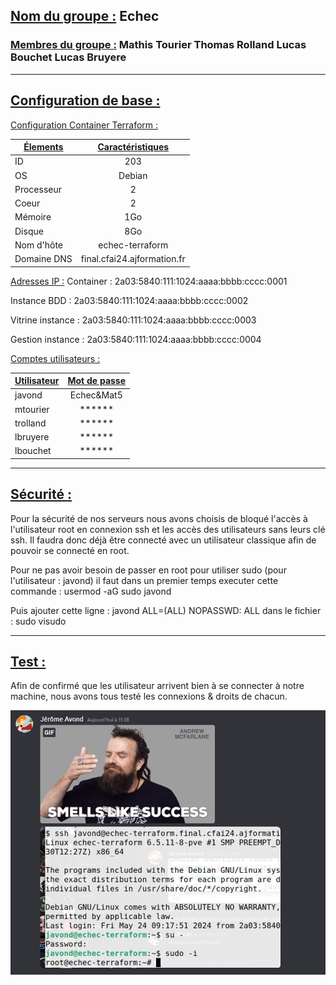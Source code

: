 ## <u>Nom du groupe :</u> Echec
### <u>Membres du groupe :</u> Mathis Tourier Thomas Rolland Lucas Bouchet Lucas Bruyere

_________________________

## <u>Configuration de base :</u>

<u>Configuration Container Terraform :</u>


| <u>Élements</u>        | <u>Caractéristiques</u>
| ------------- |:--------------:|
ID              |203
OS              |Debian
Processeur      |2 
Coeur           |2
Mémoire         |1Go 
Disque          |8Go 
Nom d'hôte      |echec-terraform
Domaine DNS     |final.cfai24.ajformation.fr


<u>Adresses IP :</u> 
Container : 2a03:5840:111:1024:aaaa:bbbb:cccc:0001

Instance BDD : 2a03:5840:111:1024:aaaa:bbbb:cccc:0002

Vitrine instance : 2a03:5840:111:1024:aaaa:bbbb:cccc:0003

Gestion instance : 2a03:5840:111:1024:aaaa:bbbb:cccc:0004

<u>Comptes utilisateurs :</u>


| <u>Utilisateur</u>        | <u>Mot de passe</u>
| ------------- |:--------------:|
| javond        |   Echec&Mat5       
| mtourier      | ******            
| trolland      | ******         
| lbruyere      | ******     
| lbouchet      | ******    



_________________________
## <u>Sécurité : </u>

Pour la sécurité de nos serveurs nous avons choisis de bloqué l'accès à l'utilisateur root en connexion ssh et les accès des utilisateurs sans leurs clé ssh.
Il faudra donc déjà être connecté avec un utilisateur classique afin de pouvoir se connecté en root. 

Pour ne pas avoir besoin de passer en root pour utiliser sudo (pour l'utilisateur : javond) il faut dans un premier temps executer cette commande : usermod -aG sudo javond

Puis  ajouter cette ligne : javond ALL=(ALL) NOPASSWD: ALL
dans le fichier : sudo visudo
_________________________

## <u>Test :</u> 

Afin de confirmé que les utilisateur arrivent bien à se connecter à notre machine, nous avons tous testé les connexions & droits de chacun. 

![alt text](image.png)

